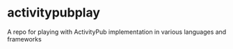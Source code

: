 # activitypubplay
A repo for playing with ActivityPub implementation in various languages and frameworks

